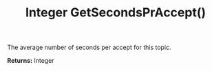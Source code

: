 ﻿---
uid: crmscript_ref_NSChatTopicEntity_GetSecondsPrAccept
title: Integer GetSecondsPrAccept()
intellisense: NSChatTopicEntity.GetSecondsPrAccept
keywords: NSChatTopicEntity, GetSecondsPrAccept
so.topic: reference
---

The average number of seconds per accept for this topic.

**Returns:** Integer


